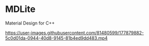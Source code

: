 # MDLite
Material Design for C++


https://user-images.githubusercontent.com/81480599/177879882-5c0d01da-0944-40d8-9145-81b4ed9dd483.mp4

